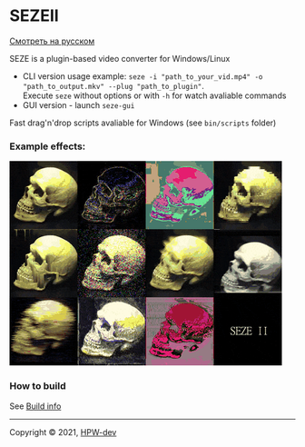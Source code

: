 # SEZEII
[Смотреть на русском](README_RU.md)

SEZE is a plugin-based video converter for Windows/Linux
+ CLI version usage example: ```seze -i "path_to_your_vid.mp4" -o "path_to_output.mkv" --plug "path_to_plugin"```.\
Execute ```seze``` without options or with ```-h``` for watch avaliable commands
+ GUI version - launch ```seze-gui```

Fast drag'n'drop scripts avaliable for Windows (see ```bin/scripts``` folder)

### Example effects:
![](resources/SEZEII.gif)

### How to build
See [Build info](resources/how2build.md)
***
Copyright © 2021, [HPW-dev](mailto:hpwdev0@gmail.com)
